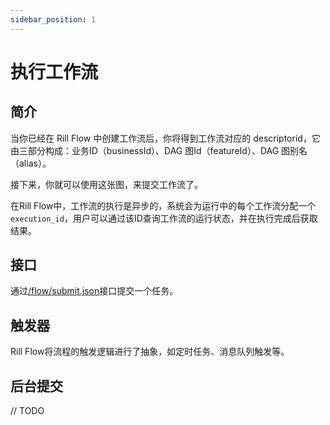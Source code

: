 ```yaml
---
sidebar_position: 1
---
```


# 执行工作流

## 简介

当你已经在 Rill Flow 中创建工作流后，你将得到工作流对应的 descriptorid，它由三部分构成：业务ID（businessId）、DAG 图Id（featureId）、DAG 图别名（alias）。

接下来，你就可以使用这张图，来提交工作流了。

在Rill Flow中，工作流的执行是异步的，系统会为运行中的每个工作流分配一个`execution_id`，用户可以通过该ID查询工作流的运行状态，并在执行完成后获取结果。

## 接口
通过[/flow/submit.json](../07-api.md#执行工作流)接口提交一个任务。

## 触发器

Rill Flow将流程的触发逻辑进行了抽象，如定时任务、消息队列触发等。

## 后台提交
// TODO